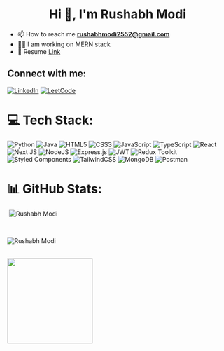 <h1 align="center">Hi 👋, I'm Rushabh Modi</h1>

- 📫 How to reach me **rushabhmodi2552@gmail.com**
- 👩‍💻 I am working on MERN stack
- 🚀 Resume <a href="https://drive.google.com/file/d/18M0MVXNqJhlh29BhiqbkUHlmfqq1XmF5/view">Link</a>

## Connect with me:
[![LinkedIn](https://img.shields.io/badge/LinkedIn-0077B5?style=for-the-badge&logo=linkedin&logoColor=white)](https://www.linkedin.com/in/rushabh-modi/) [![LeetCode](https://img.shields.io/badge/LeetCode-000000?style=for-the-badge&logo=LeetCode&logoColor=#d16c06)](https://leetcode.com/Rushabh_25/)

# 💻 Tech Stack:
![Python](https://img.shields.io/badge/python-3670A0?style=for-the-badge&logo=python&logoColor=ffdd54) ![Java](https://img.shields.io/badge/java-%23ED8B00.svg?style=for-the-badge&logo=java&logoColor=white) ![HTML5](https://img.shields.io/badge/html5-%23E34F26.svg?style=for-the-badge&logo=html5&logoColor=white) ![CSS3](https://img.shields.io/badge/css3-%231572B6.svg?style=for-the-badge&logo=css3&logoColor=white)  ![JavaScript](https://img.shields.io/badge/javascript-%23323330.svg?style=for-the-badge&logo=javascript&logoColor=%23F7DF1E) ![TypeScript](https://img.shields.io/badge/typescript-%23007ACC.svg?style=for-the-badge&logo=typescript&logoColor=white)  ![React](https://img.shields.io/badge/react-%2320232a.svg?style=for-the-badge&logo=react&logoColor=%2361DAFB) ![Next JS](https://img.shields.io/badge/Next-black?style=for-the-badge&logo=next.js&logoColor=white) ![NodeJS](https://img.shields.io/badge/node.js-6DA55F?style=for-the-badge&logo=node.js&logoColor=white) ![Express.js](https://img.shields.io/badge/express.js-%23404d59.svg?style=for-the-badge&logo=express&logoColor=%2361DAFB) ![JWT](https://img.shields.io/badge/JWT-black?style=for-the-badge&logo=JSON%20web%20tokens) ![Redux Toolkit](https://img.shields.io/badge/Redux%20Toolkit-%231572B6.svg?style=for-the-badge&logo=redux&logoColor=white) ![Styled Components](https://img.shields.io/badge/styled--components-DB7093?style=for-the-badge&logo=styled-components&logoColor=white) ![TailwindCSS](https://img.shields.io/badge/tailwindcss-%2338B2AC.svg?style=for-the-badge&logo=tailwind-css&logoColor=white) ![MongoDB](https://img.shields.io/badge/MongoDB-%234ea94b.svg?style=for-the-badge&logo=mongodb&logoColor=white) ![Postman](https://img.shields.io/badge/Postman-FF6C37?style=for-the-badge&logo=postman&logoColor=white)

# 📊 GitHub Stats:
<p>&nbsp;<img align="center" src="https://github-readme-stats.vercel.app/api?username=rushabh-modi&show_icons=true&locale=en&theme=radical" alt="Rushabh Modi" /></p><br>
<p><img align="center" src="https://github-readme-streak-stats.herokuapp.com/?user=rushabh-modi&theme=radical" alt="Rushabh Modi" /></p>

<br/>
  <a href="https://github.com/rushabh-modi">
    <img align="center" height="195px" src="https://github-readme-stats.vercel.app/api/top-langs/?username=rushabh-modi&theme=radical&langs_count=15&layout=compact" />
  </a>
<br/>

